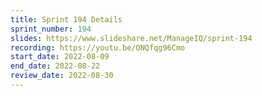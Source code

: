 ```yaml
---
title: Sprint 194 Details
sprint_number: 194
slides: https://www.slideshare.net/ManageIQ/sprint-194
recording: https://youtu.be/ONQfqg96Cmo
start_date: 2022-08-09
end_date: 2022-08-22
review_date: 2022-08-30
---
```

